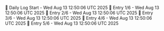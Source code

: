 📅 Daily Log Start - Wed Aug 13 12:50:06 UTC 2025
📌 Entry 1/6 - Wed Aug 13 12:50:06 UTC 2025
📌 Entry 2/6 - Wed Aug 13 12:50:06 UTC 2025
📌 Entry 3/6 - Wed Aug 13 12:50:06 UTC 2025
📌 Entry 4/6 - Wed Aug 13 12:50:06 UTC 2025
📌 Entry 5/6 - Wed Aug 13 12:50:06 UTC 2025
